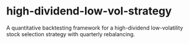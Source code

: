# high-dividend-low-vol-strategy
A quantitative backtesting framework for a high-dividend low-volatility stock selection strategy with quarterly rebalancing.
